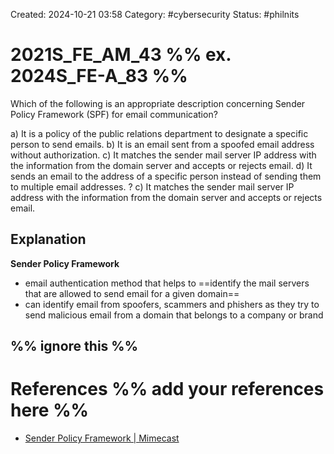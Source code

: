 Created: 2024-10-21 03:58
Category: #cybersecurity
Status: #philnits



# 2021S_FE_AM_43 %% ex. 2024S_FE-A_83 %%

Which of the following is an appropriate description concerning Sender Policy Framework (SPF) for email communication?

a) It is a policy of the public relations department to designate a specific person to send emails.
b) It is an email sent from a spoofed email address without authorization.
c) It matches the sender mail server IP address with the information from the domain server and accepts or rejects email.
d) It sends an email to the address of a specific person instead of sending them to multiple email addresses.
? 
c) It matches the sender mail server IP address with the information from the domain server and accepts or rejects email.

## Explanation

**Sender Policy Framework**
- email authentication method that helps to ==identify the mail servers that are allowed to send email for a given domain==
- can identify email from spoofers, scammers and phishers as they try to send malicious email from a domain that belongs to a company or brand



%% ignore this %%
---









# References %% add your references here %%
- [Sender Policy Framework | Mimecast](https://www.mimecast.com/content/sender-policy-framework/#:~:text=Sender%20Policy%20Framework%20(SPF)%20is,to%20a%20company%20or%20brand.)